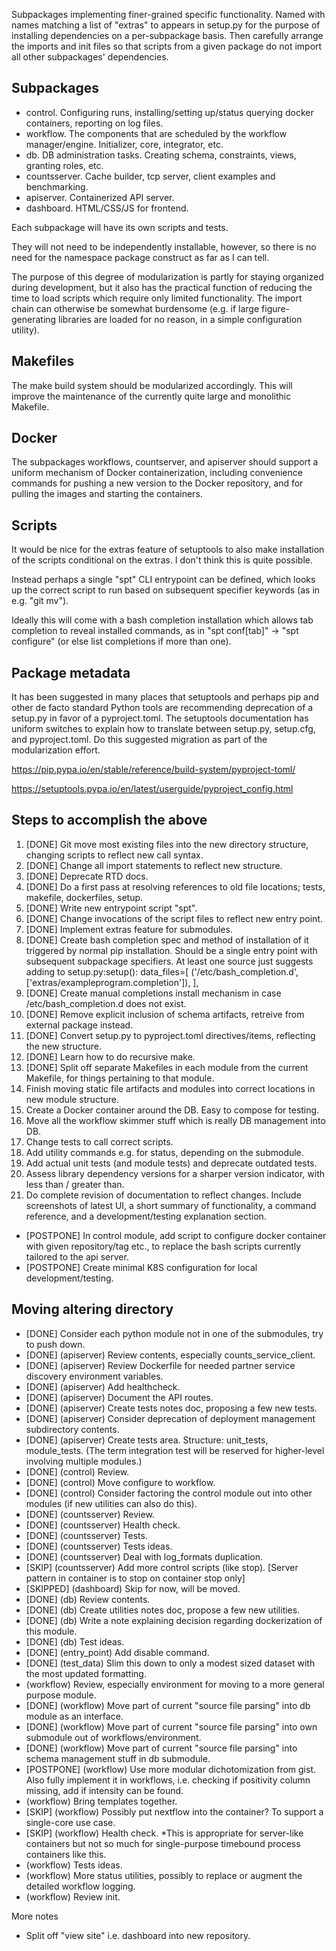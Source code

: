 
Subpackages implementing finer-grained specific functionality.
Named with names matching a list of "extras" to appears in setup.py for the purpose of installing dependencies on a per-subpackage basis.
Then carefully arrange the imports and init files so that scripts from a given package do not import all other subpackages' dependencies.

## Subpackages
- control. Configuring runs, installing/setting up/status querying docker containers, reporting on log files.
- workflow. The components that are scheduled by the workflow manager/engine. Initializer, core, integrator, etc.
- db. DB administration tasks. Creating schema, constraints, views, granting roles, etc.
- countsserver. Cache builder, tcp server, client examples and benchmarking.
- apiserver. Containerized API server.
- dashboard. HTML/CSS/JS for frontend.

Each subpackage will have its own scripts and tests.

They will not need to be independently installable, however, so there is no need for the namespace package construct as far as I can tell.

The purpose of this degree of modularization is partly for staying organized during development, but it also has the practical function of reducing the time to load scripts which require only limited functionality. The import chain can otherwise be somewhat burdensome (e.g. if large figure-generating libraries are loaded for no reason, in a simple configuration utility).

## Makefiles
The make build system should be modularized accordingly. This will improve the maintenance of the currently quite large and monolithic Makefile.

## Docker
The subpackages workflows, countserver, and apiserver should support a uniform mechanism of Docker containerization, including convenience commands for pushing a new version to the Docker repository, and for pulling the images and starting the containers.

## Scripts
It would be nice for the extras feature of setuptools to also make installation of the scripts conditional on the extras. I don't think this is quite possible.

Instead perhaps a single "spt" CLI entrypoint can be defined, which looks up the correct script to run based on subsequent specifier keywords (as in e.g. "git mv").

Ideally this will come with a bash completion installation which allows tab completion to reveal installed commands, as in "spt conf[tab]" -> "spt configure" (or else list completions if more than one).

## Package metadata
It has been suggested in many places that setuptools and perhaps pip and other de facto standard Python tools are recommending deprecation of a setup.py in favor of a pyproject.toml.
The setuptools documentation has uniform switches to explain how to translate between setup.py, setup.cfg, and pyproject.toml.
Do this suggested migration as part of the modularization effort.

https://pip.pypa.io/en/stable/reference/build-system/pyproject-toml/

https://setuptools.pypa.io/en/latest/userguide/pyproject_config.html



## Steps to accomplish the above

1. [DONE] Git move most existing files into the new directory structure, changing scripts to reflect new call syntax.
2. [DONE] Change all import statements to reflect new structure.
3. [DONE] Deprecate RTD docs.
4. [DONE] Do a first pass at resolving references to old file locations; tests, makefile, dockerfiles, setup.
5. [DONE] Write new entrypoint script "spt".
6. [DONE] Change invocations of the script files to reflect new entry point.
7. [DONE] Implement extras feature for submodules.
8. [DONE] Create bash completion spec and method of installation of it triggered by normal pip installation. Should be a single entry point with subsequent subpackage specifiers. At least one source just suggests adding to setup.py:setup():
    data_files=[
        ('/etc/bash_completion.d', ['extras/exampleprogram.completion']),
    ],
9. [DONE] Create manual completions install mechanism in case /etc/bash_completion.d does not exist.
10. [DONE] Remove explicit inclusion of schema artifacts, retreive from external package instead.
11. [DONE] Convert setup.py to pyproject.toml directives/items, reflecting the new structure.
12. [DONE] Learn how to do recursive make.
13. [DONE] Split off separate Makefiles in each module from the current Makefile, for things pertaining to that module.
14. Finish moving static file artifacts and modules into correct locations in new module structure.
15. Create a Docker container around the DB. Easy to compose for testing.
16. Move all the workflow skimmer stuff which is really DB management into DB.
17. Change tests to call correct scripts.
18. Add utility commands e.g. for status, depending on the submodule.
19. Add actual unit tests (and module tests) and deprecate outdated tests.
20. Assess library dependency versions for a sharper version indicator, with less than / greater than.
21. Do complete revision of documentation to reflect changes. Include screenshots of latest UI, a short summary of functionality, a command reference, and a development/testing explanation section.

* [POSTPONE] In control module, add script to configure docker container with given repository/tag etc., to replace the bash scripts currently tailored to the api server.
* [POSTPONE] Create minimal K8S configuration for local development/testing.


## Moving altering directory
- [DONE] Consider each python module not in one of the submodules, try to push down.
- [DONE] (apiserver) Review contents, especially counts_service_client.
- [DONE] (apiserver) Review Dockerfile for needed partner service discovery environment variables.
- [DONE] (apiserver) Add healthcheck.
- [DONE] (apiserver) Document the API routes.
- [DONE] (apiserver) Create tests notes doc, proposing a few new tests.
- [DONE] (apiserver) Consider deprecation of deployment management subdirectory contents.
- [DONE] (apiserver) Create tests area. Structure: unit_tests, module_tests. (The term integration test will be reserved for higher-level involving multiple modules.)
- [DONE] (control) Review.
- [DONE] (control) Move configure to workflow.
- [DONE] (control) Consider factoring the control module out into other modules (if new utilities can also do this).
- [DONE] (countsserver) Review.
- [DONE] (countsserver) Health check.
- [DONE] (countsserver) Tests.
- [DONE] (countsserver) Tests ideas.
- [DONE] (countsserver) Deal with log_formats duplication.
- [SKIP] (countsserver) Add more control scripts (like stop). [Server pattern in container is to stop on container stop only]
- [SKIPPED] (dashboard) Skip for now, will be moved.
- [DONE] (db) Review contents.
- [DONE] (db) Create utilities notes doc, propose a few new utilities.
- [DONE] (db) Write a note explaining decision regarding dockerization of this module.
- [DONE] (db) Test ideas.
- [DONE] (entry_point) Add disable command.
- [DONE] (test_data) Slim this down to only a modest sized dataset with the most updated formatting.
- (workflow) Review, especially environment for moving to a more general purpose module.
- [DONE] (workflow) Move part of current "source file parsing" into db module as an interface.
- [DONE] (workflow) Move part of current "source file parsing" into own submodule out of workflows/environment.
- [DONE] (workflow) Move part of current "source file parsing" into schema management stuff in db submodule.
- [POSTPONE] (workflow) Use more modular dichotomization from gist. Also fully implement it in workflows, i.e. checking if positivity column missing, add if intensity can be found.
- (workflow) Bring templates together.
- [SKIP] (workflow) Possibly put nextflow into the container? To support a single-core use case.
- [SKIP] (workflow) Health check. *This is appropriate for server-like containers but not so much for single-purpose timebound process containers like this.
- (workflow) Tests ideas.
- (workflow) More status utilities, possibly to replace or augment the detailed workflow logging.
- (workflow) Review init.


More notes
- Split off "view site" i.e. dashboard into new repository.

